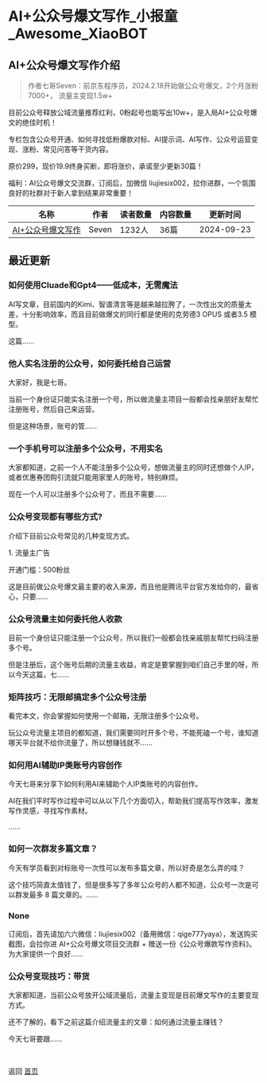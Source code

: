 # AI+公众号爆文写作_小报童_Awesome_XiaoBOT

## AI+公众号爆文写作介绍
> 作者七哥Seven：前京东程序员，2024.2.18开始做公众号爆文，2个月涨粉7000+， 流量主变现1.5w+    
    
目前公众号释放公域流量推荐红利，0粉起号也能写出10w+，是入局AI+公众号爆文的绝佳时机！    
    
专栏包含公众号开通、如何寻找低粉爆款对标、AI提示词、AI写作、公众号运营变现、涨粉、常见问答等干货内容。    
    
原价299，现价19.9终身买断，即将涨价，承诺至少更新30篇！    
    
福利：AI公众号爆文交流群，订阅后，加微信 liujiesix002，拉你进群，一个氛围良好的社群对于新人拿到结果非常重要！  
  


|名称|作者|读者数量|内容数量|更新时间|
|---|---|---|---|---|
|[AI+公众号爆文写作](https://xiaobot.net/p/six_seven?refer=0b133df9-27dc-423b-8101-639049001c13)|Seven|1232人|36篇|2024-09-23|

## 最近更新
### 如何使用Cluade和Gpt4——低成本，无需魔法

AI写文章，目前国内的Kimi、智谱清言等是越来越拉胯了，一次性出文的质量太差，十分影响效率，而且目前做爆文的同行都是使用的克劳德3 OPUS 或者3.5
模型。

这篇......

### 他人实名注册的公众号，如何委托给自己运营

大家好，我是七哥。

当前一个身份证只能实名注册一个号，所以做流量主项目一般都会找亲朋好友帮忙注册账号，然后自己来运营。

但是这种场景，账号的管......

### 一个手机号可以注册多个公众号，不用实名

大家都知道，之前一个人不能注册多个公众号，想做流量主的同时还想做个人IP，或者优惠券团购引流就只能用家里人的账号，特别麻烦。

现在一个人可以注册多个公众号了，而且不需要......

### 公众号变现都有哪些方式?

介绍下目前公众号常见的几种变现方式。

1\. 流量主广告

开通门槛：500粉丝

这是目前做公众号爆文最主要的收入来源，而且他是腾讯平台官方发给你的，最省心，只要......

### 公众号流量主如何委托他人收款

目前一个身份证只能注册一个公众号，所以我们一般都会找亲戚朋友帮忙扫码注册多个号。

但是注册后，这个账号后期的流量主收益，肯定是要掌握到咱们自己手里的呀，所以今天这篇，七......

### 矩阵技巧：无限邮搞定多个公众号注册

看完本文，你会掌握如何使用一个邮箱，无限注册多个公众号。

玩公众号流量主项目的都知道，我们需要同时开多个号，不能死磕一个号，谁知道哪天平台就不给你流量了，所以想赚钱就不......

### 如何用AI辅助IP类账号内容创作

今天七哥来分享下如何利用AI来辅助个人IP类账号的内容创作。

AI在我们平时写作过程中可以从以下几个方面切入，帮助我们提高写作效率，激发写作灵感，寻找写作素材。

......

### 如何一次群发多篇文章？

今天有学员看到对标账号一次性可以发布多篇文章，所以好奇是怎么弄的哇？

这个技巧简直太值钱了，但是很多写了多年公众号的人都不知道，公众号一次是可以群发最多 8 篇文章的。......

### None

订阅后，首先请加六六微信：liujiesix002（备用微信：qige777yaya），发送购买截图，会拉你进 AI+公众号爆文项目交流群 +
赠送一份《公众号爆款写作资料》。为大家提供一个良好......

### 公众号变现技巧：带货

大家都知道，当前公众号放开公域流量后，流量主变现是目前爆文写作的主要变现方式。

还不了解的，看下之前这篇介绍流量主的文章：如何通过流量主赚钱？

今天七哥要跟......


<a href="https://github.com/Reno9527/awesome-xiaobot" style="color: white; text-decoration: none;">awesome-xiaobot</a>

返回 [首页](../README.md)
